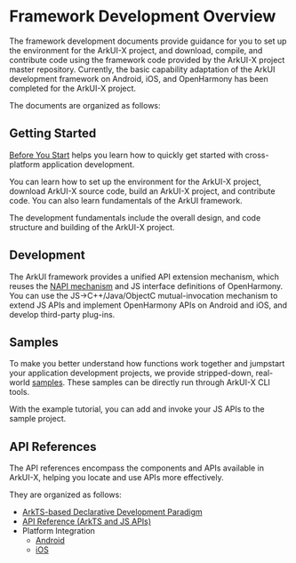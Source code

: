 # Framework Development Overview

The framework development documents provide guidance for you to set up the environment for the ArkUI-X project, and download, compile, and contribute code using the framework code provided by the ArkUI-X project master repository. Currently, the basic capability adaptation of the ArkUI development framework on Android, iOS, and OpenHarmony has been completed for the ArkUI-X project.

The documents are organized as follows:

## Getting Started

[Before You Start](quick-start/start-overview.md) helps you learn how to quickly get started with cross-platform application development.

You can learn how to set up the environment for the ArkUI-X project, download ArkUI-X source code, build an ArkUI-X project, and contribute code. You can also learn fundamentals of the ArkUI framework.

The development fundamentals include the overall design, and code structure and building of the ArkUI-X project.

## Development

The ArkUI framework provides a unified API extension mechanism, which reuses the [NAPI mechanism](../framework-dev/napi/napi-guidelines.md) and JS interface definitions of OpenHarmony. You can use the JS->C++/Java/ObjectC mutual-invocation mechanism to extend JS APIs and implement OpenHarmony APIs on Android and iOS, and develop third-party plug-ins.

## Samples

To make you better understand how functions work together and jumpstart your application development projects, we provide stripped-down, real-world [samples](https://gitee.com/arkui-x/samples). These samples can be directly run through ArkUI-X CLI tools.

With the example tutorial, you can add and invoke your JS APIs to the sample project.

## API References

The API references encompass the components and APIs available in ArkUI-X, helping you locate and use APIs more effectively.

They are organized as follows:

- [ArkTS-based Declarative Development Paradigm](https://gitee.com/openharmony/docs/blob/master/en/application-dev/reference/arkui-ts/Readme-EN.md)
- [API Reference (ArkTS and JS APIs)](../application-dev/reference/apis/readme.md)
- Platform Integration
  - [Android](../application-dev/reference/arkui-for-android/readme.md)
  - [iOS](../application-dev/reference/arkui-for-ios/readme.md)
